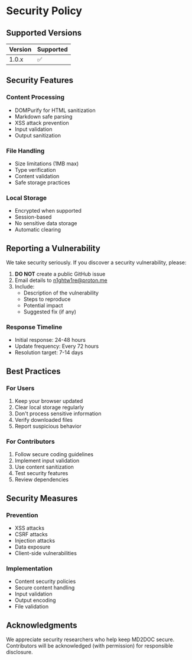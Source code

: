 # Security Policy

## Supported Versions

| Version | Supported          |
| ------- | ------------------ |
| 1.0.x   | :white_check_mark: |

## Security Features

### Content Processing
- DOMPurify for HTML sanitization
- Markdown safe parsing
- XSS attack prevention
- Input validation
- Output sanitization

### File Handling
- Size limitations (1MB max)
- Type verification
- Content validation
- Safe storage practices

### Local Storage
- Encrypted when supported
- Session-based
- No sensitive data storage
- Automatic clearing

## Reporting a Vulnerability

We take security seriously. If you discover a security vulnerability, please:

1. **DO NOT** create a public GitHub issue
2. Email details to n1ghtw1re@proton.me
3. Include:
   - Description of the vulnerability
   - Steps to reproduce
   - Potential impact
   - Suggested fix (if any)

### Response Timeline
- Initial response: 24-48 hours
- Update frequency: Every 72 hours
- Resolution target: 7-14 days

## Best Practices

### For Users
1. Keep your browser updated
2. Clear local storage regularly
3. Don't process sensitive information
4. Verify downloaded files
5. Report suspicious behavior

### For Contributors
1. Follow secure coding guidelines
2. Implement input validation
3. Use content sanitization
4. Test security features
5. Review dependencies

## Security Measures

### Prevention
- XSS attacks
- CSRF attacks
- Injection attacks
- Data exposure
- Client-side vulnerabilities

### Implementation
- Content security policies
- Secure content handling
- Input validation
- Output encoding
- File validation

## Acknowledgments

We appreciate security researchers who help keep MD2DOC secure. Contributors will be acknowledged (with permission) for responsible disclosure.